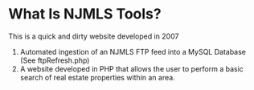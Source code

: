 # What Is NJMLS Tools?

This is a quick and dirty website developed in 2007

1) Automated ingestion of an NJMLS FTP feed into a MySQL Database (See ftpRefresh.php)
2) A website developed in PHP that allows the user to perform a basic search of real estate properties within an area. 
